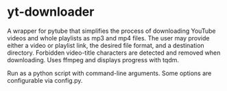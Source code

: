 # yt-downloader
A wrapper for pytube that simplifies the process of downloading YouTube videos and whole playlists as mp3 and mp4 files. The user may provide either a video or playlist link, the desired file format, and a destination directory. Forbidden video-title characters are detected and removed when downloading. Uses ffmpeg and displays progress with tqdm.

Run as a python script with command-line arguments. Some options are configurable via config.py.
